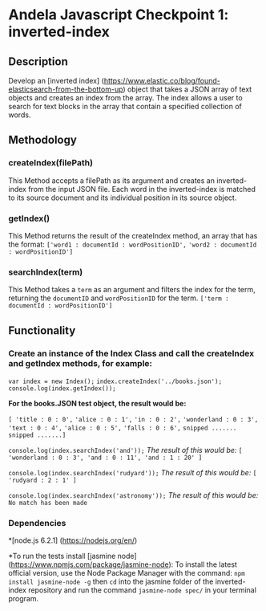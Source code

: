 # Andela Javascript Checkpoint 1: inverted-index
## Description
Develop an [inverted index] (https://www.elastic.co/blog/found-elasticsearch-from-the-bottom-up) object that takes a JSON array of text objects and creates an index from the array. The index allows a user to search for text blocks in the array that contain a specified collection of words.

## Methodology
### createIndex(filePath)
This Method accepts a filePath as its argument and creates an inverted-index from the input JSON file. Each word in the inverted-index is matched to its source document and its individual position in its source object.

### getIndex()
This Method returns the result of the createIndex method, an array that has the format:
`['word1 : documentId : wordPositionID',`
`'word2 : documentId : wordPositionID']`

### searchIndex(term)
This Method takes a `term` as an argument and filters the index for the term, returning the `documentID` and `wordPositionID` for the term.
`['term : documentId : wordPositionID']`

## Functionality
### Create an instance of the Index Class and call the createIndex and getIndex methods, for example:
`var index = new Index();`
`index.createIndex('../books.json');`
`console.log(index.getIndex());`

**For the books.JSON test object, the result would be:**

`[ 'title : 0 : 0',`
  `'alice : 0 : 1',`
  `'in : 0 : 2',`
  `'wonderland : 0 : 3',`
  `'text : 0 : 4',`
  `'alice : 0 : 5',`
  `'falls : 0 : 6',`
  `snipped .......`
  `snipped .......]`
  
`console.log(index.searchIndex('and'));`
*The result of this would be:*
`[ 'wonderland : 0 : 3', 'and : 0 : 11', 'and : 1 : 20' ]`

`console.log(index.searchIndex('rudyard'));`
*The result of this would be:*
`[ 'rudyard : 2 : 1' ]`

`console.log(index.searchIndex('astronomy'));`
*The result of this would be:*
`No match has been made`

### Dependencies
*[node.js 6.2.1] (https://nodejs.org/en/)

*To run the tests install [jasmine node] (https://www.npmjs.com/package/jasmine-node): To install the latest official version, use the Node Package Manager with the command: `npm install jasmine-node -g` then `cd` into the jasmine folder of the inverted-index repository and run the command `jasmine-node spec/` in your terminal program.

